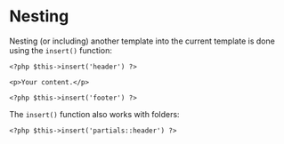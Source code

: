 Nesting
=======

Nesting (or including) another template into the current template is done using the `insert()` function:

~~~language-php
<?php $this->insert('header') ?>

<p>Your content.</p>

<?php $this->insert('footer') ?>
~~~

The `insert()` function also works with folders: 

~~~language-php
<?php $this->insert('partials::header') ?>
~~~